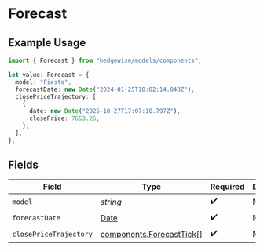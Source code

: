 # Forecast

## Example Usage

```typescript
import { Forecast } from "hedgewise/models/components";

let value: Forecast = {
  model: "Fiesta",
  forecastDate: new Date("2024-01-25T18:02:14.843Z"),
  closePriceTrajectory: [
    {
      date: new Date("2025-10-27T17:07:18.797Z"),
      closePrice: 7653.26,
    },
  ],
};
```

## Fields

| Field                                                                                         | Type                                                                                          | Required                                                                                      | Description                                                                                   |
| --------------------------------------------------------------------------------------------- | --------------------------------------------------------------------------------------------- | --------------------------------------------------------------------------------------------- | --------------------------------------------------------------------------------------------- |
| `model`                                                                                       | *string*                                                                                      | :heavy_check_mark:                                                                            | N/A                                                                                           |
| `forecastDate`                                                                                | [Date](https://developer.mozilla.org/en-US/docs/Web/JavaScript/Reference/Global_Objects/Date) | :heavy_check_mark:                                                                            | N/A                                                                                           |
| `closePriceTrajectory`                                                                        | [components.ForecastTick](../../models/components/forecasttick.md)[]                          | :heavy_check_mark:                                                                            | N/A                                                                                           |